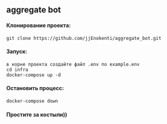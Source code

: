 ## aggregate bot


#### Клонирование проекта:
    git clone https://github.com/jjEnokenti/aggregate_bot.git

#### Запуск:
    в корне проекта создайте файл .env по example.env
    cd infra
    docker-compose up -d

#### Остановить процесс:
    docker-compose down


#### Простите за костыли))
